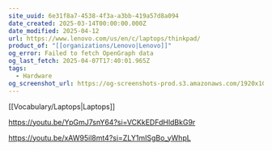 ```yaml
---
site_uuid: 6e31f8a7-4538-4f3a-a3bb-419a57d8a094
date_created: 2025-03-14T00:00:00.000Z
date_modified: 2025-04-12
url: https://www.lenovo.com/us/en/c/laptops/thinkpad/
product_of: "[[organizations/Lenovo|Lenovo]]"
og_error: Failed to fetch OpenGraph data
og_last_fetch: 2025-04-07T17:40:01.965Z
tags:
  - Hardware
og_screenshot_url: https://og-screenshots-prod.s3.amazonaws.com/1920x1080/80/false/a55ca9ea23116ff053ae61720e208ff89981cf9cd3ff525146e03290a78e8c26.jpeg
---
```
















[[Vocabulary/Laptops|Laptops]]


https://youtu.be/YpGmJ7snY64?si=VCKkEDFdHldBkG9r

https://youtu.be/xAW95il8mt4?si=ZLY1mISgBo_yWhpL